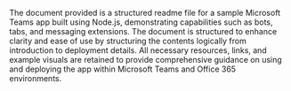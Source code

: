 <p>The document provided is a structured readme file for a sample Microsoft Teams app built using Node.js, demonstrating capabilities such as bots, tabs, and messaging extensions. The document is structured to enhance clarity and ease of use by structuring the contents logically from introduction to deployment details. All necessary resources, links, and example visuals are retained to provide comprehensive guidance on using and deploying the app within Microsoft Teams and Office 365 environments.</p>